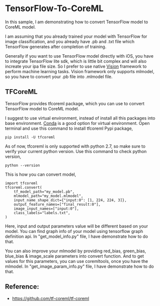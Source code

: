 # TensorFlow-To-CoreML
In this sample, I am demonstrating how to convert TensorFlow model to CoreML model.

I am assuming that you already trained your model with TensorFlow for image classification, and you already have .pb and .txt file which TensorFlow generates after completion of training.

Generally if you want to use TensorFlow model directly with iOS, you have to integrate TensorFlow lite sdk, which is little bit complex and will also increate your ipa file size. So I prefer to use native [Vision](https://developer.apple.com/documentation/vision) framework to perform machine learning tasks. Vision framework only supports mlmodel, so you have to convert your .pb file into .mlmodel file.

TFCoreML
-
TensorFlow provides tfcoreml package, which you can use to convert TensorFlow model to CoreML model. 

I suggest to use virtual environment, instead of install all this packages into base environment. [Conda](https://uoa-eresearch.github.io/eresearch-cookbook/recipe/2014/11/20/conda/) is a good option for virtual environment.
Open terminal and use this command to install tfcoreml Pypi package,
```
pip install -U tfcoreml
```
As of now, tfcoreml is only supported with python 2.7, so make sure to verify your current python version.
Use this command to check python version,
```
python --version
```

This is how you can convert model,
```
import tfcoreml
tfcoreml.convert(
    tf_model_path="my_model.pb",
    mlmodel_path="my_model.mlmodel",
    input_name_shape_dict={"input:0": [1, 224, 224, 3]},
    output_feature_names=["final_result:0"],
    image_input_names=["input:0"],
    class_labels="labels.txt",
)
```
Here, input and output parameters value will be different based on your model. You can find graph info of your model using tensorflow graph definition api. In "get_model_info.py" file, I have demonstrate how to do that.

You can also improve your mlmodel by providing red_bias, green_bias, blue_bias & image_scale parameters into convert function. And to get values for this parameters, you can use coremltools, once you have the mlmodel. In "get_image_param_info.py" file, I have demonstrate how to do that.


Reference:
-
- https://github.com/tf-coreml/tf-coreml


